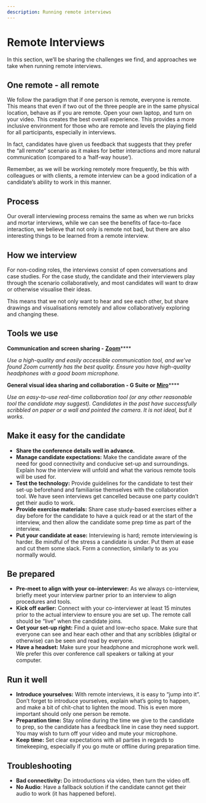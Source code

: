 ```yaml
---
description: Running remote interviews
---
```


# Remote Interviews

In this section, we’ll be sharing the challenges we find, and approaches we take when running remote interviews.

## One remote - all remote

We follow the paradigm that if one person is remote, everyone is remote. This means that even if two out of the three people are in the same physical location, behave as if you are remote. Open your own laptop, and turn on your video. This creates the best overall experience. This provides a more inclusive environment for those who are remote and levels the playing field for all participants, especially in interviews. 

In fact, candidates have given us feedback that suggests that they prefer the “all remote” scenario as it makes for better interactions and more natural communication \(compared to a ‘half-way house’\). 

Remember, as we will be working remotely more frequently, be this with colleagues or with clients, a remote interview can be a good indication of a candidate’s ability to work in this manner. 

## **Process**

Our overall interviewing process remains the same as when we run bricks and mortar interviews, while we can see the benefits of face-to-face interaction, we believe that not only is remote not bad, but there are also interesting things to be learned from a remote interview.   


## How we interview

For non-coding roles, the interviews consist of open conversations and case studies. For the case study, the candidate and their interviewers play through the scenario collaboratively, and most candidates will want to draw or otherwise visualise their ideas. 

This means that we not only want to hear and see each other, but share drawings and visualisations remotely and allow collaboratively exploring and changing these. 

## Tools we use

**Communication and screen sharing -** [**Zoom**](http://www.zoom.us/)\*\*\*\*

_Use a high-quality and easily accessible communication tool, and we’ve found Zoom currently has the best quality. Ensure you have high-quality headphones with a good boom microphone._ 

**General visual idea sharing and collaboration - G Suite or** [**Miro**](https://miro.com/)\*\*\*\*

_Use an easy-to-use real-time collaboration tool \(or any other reasonable tool the candidate may suggest\). Candidates in the past have successfully scribbled on paper or a wall and pointed the camera. It is not ideal, but it works._ 

## Make it easy for the candidate

* **Share the conference details well in advance.** 
* **Manage candidate expectations:** Make the candidate aware of the need for good connectivity and conducive set-up and surroundings. Explain how the interview will unfold and what the various remote tools will be used for. 
* **Test the technology:** Provide guidelines for the candidate to test their set-up beforehand and familiarise themselves with the collaboration tool. We have seen interviews get cancelled because one party couldn’t get their audio to work. 
* **Provide exercise materials:** Share case study-based exercises either a day before for the candidate to have a quick read or at the start of the interview, and then allow the candidate some prep time as part of the interview. 
* **Put your candidate at ease:** Interviewing is hard; remote interviewing is harder. Be mindful of the stress a candidate is under. Put them at ease and cut them some slack. Form a connection, similarly to as you normally would. 

## Be prepared

* **Pre-meet to align with your co-interviewer:** As we always co-interview, briefly meet your interview partner prior to an interview to align procedures and tools. 
* **Kick off earlier:** Connect with your co-interviewer at least 15 minutes prior to the actual interview to ensure you are set up. The remote call should be “live” when the candidate joins. 
* **Get your set-up right:** Find a quiet and low-echo space. Make sure that everyone can see and hear each other and that any scribbles \(digital or otherwise\) can be seen and read by everyone. 
* **Have a headset:** Make sure your headphone and microphone work well. We prefer this over conference call speakers or talking at your computer. 

## Run it well

* **Introduce yourselves:** With remote interviews, it is easy to “jump into it”. Don’t forget to introduce yourselves, explain what’s going to happen, and make a bit of chit-chat to lighten the mood. This is even more important should only one person be remote. 
* **Preparation time:** Stay online during the time we give to the candidate to prep, so the candidate has a feedback line in case they need support. You may wish to turn off your video and mute your microphone. 
* **Keep time:** Set clear expectations with all parties in regards to timekeeping, especially if you go mute or offline during preparation time. 

## Troubleshooting

* **Bad connectivity:** Do introductions via video, then turn the video off. 
* **No Audio**: Have a fallback solution if the candidate cannot get their audio to work \(it has happened before\).

